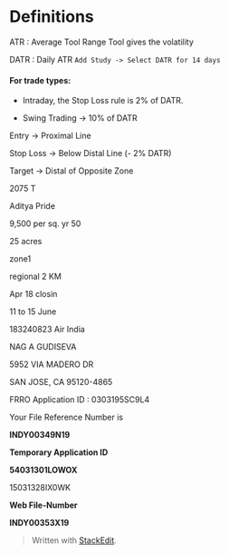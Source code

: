 # Definitions

ATR
: Average Tool Range
  Tool gives the volatility

DATR
: Daily ATR
  `Add Study -> Select DATR for 14 days`

#### For trade types:
- Intraday, the Stop Loss rule is 2% of DATR.

  

- Swing Trading -> 10% of DATR

  

Entry -> Proximal Line

Stop Loss -> Below Distal Line (- 2% DATR)

Target -> Distal of Opposite Zone

  

2075 T

  

Aditya Pride

9,500 per sq. yr 50

25 acres

zone1

  

regional 2 KM

  

  

Apr 18 closin

11 to 15 June

  

183240823 Air India

  

NAG A GUDISEVA

5952 VIA MADERO DR

SAN JOSE, CA 95120-4865

  

FRRO Application ID : 0303195SC9L4

  

Your File Reference Number is

  

**INDY00349N19**

  

**Temporary Application ID**

**54031301LOWOX**

  

15031328IX0WK

  

**Web File-Number**

**INDY00353X19**


> Written with [StackEdit](https://stackedit.io/).
<!--stackedit_data:
eyJoaXN0b3J5IjpbLTE3ODE0ODg5OTBdfQ==
-->